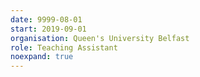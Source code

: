 ```yaml
---
date: 9999-08-01
start: 2019-09-01
organisation: Queen's University Belfast
role: Teaching Assistant
noexpand: true
---
```

